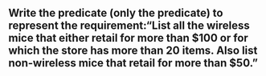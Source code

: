 ## Write the predicate (only the predicate) to represent the requirement:“List all the wireless mice that either retail for more than $100 or for which the store has more than 20 items. Also list non-wireless mice that retail for more than $50.”
